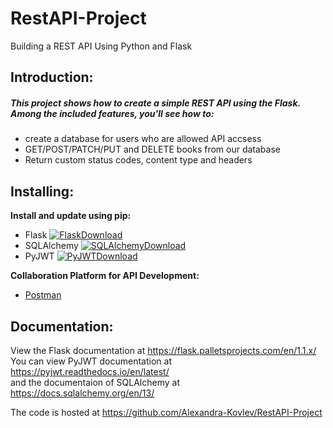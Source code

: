 # RestAPI-Project

Building a REST API Using Python and Flask

## Introduction:

##### ***This project shows how to create a simple REST API using the Flask. Among the included features, you'll see how to:*** #####
* create a database for users who are allowed API accsess
* GET/POST/PATCH/PUT and DELETE books from our database  
* Return custom status codes, content type and headers

## Installing:

**Install and update using pip:**
* Flask [![FlaskDownload](http://img.shields.io/:Flask-v.1.1.2-blue.svg)](https://pypi.org/project/Flask/)
* SQLAlchemy [![SQLAlchemyDownload](http://img.shields.io/:SQLAlchemy-v.1.3.16-blue.svg)](https://pypi.org/project/SQLAlchemy/)
* PyJWT [![PyJWTDownload](http://img.shields.io/:PyJWT-v.1.7.1-blue.svg)](https://pypi.org/project/PyJWT/)
 
**Collaboration Platform for API Development:**
* [Postman](https://www.postman.com/)


## Documentation:
View the Flask documentation at https://flask.palletsprojects.com/en/1.1.x/  
You can view PyJWT documentation at https://pyjwt.readthedocs.io/en/latest/  
and the documentaion of SQLAlchemy at https://docs.sqlalchemy.org/en/13/  


The code is hosted at https://github.com/Alexandra-Kovlev/RestAPI-Project






